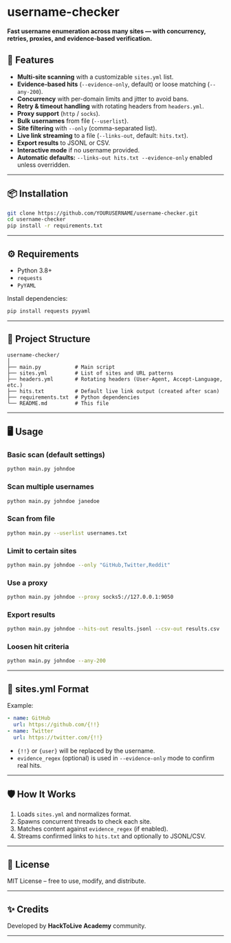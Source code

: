 
# username-checker

**Fast username enumeration across many sites — with concurrency, retries, proxies, and evidence-based verification.**

## 🚀 Features

* **Multi-site scanning** with a customizable `sites.yml` list.
* **Evidence-based hits** (`--evidence-only`, default) or loose matching (`--any-200`).
* **Concurrency** with per-domain limits and jitter to avoid bans.
* **Retry & timeout handling** with rotating headers from `headers.yml`.
* **Proxy support** (`http` / `socks`).
* **Bulk usernames** from file (`--userlist`).
* **Site filtering** with `--only` (comma-separated list).
* **Live link streaming** to a file (`--links-out`, default: `hits.txt`).
* **Export results** to JSONL or CSV.
* **Interactive mode** if no username provided.
* **Automatic defaults:** `--links-out hits.txt --evidence-only` enabled unless overridden.

---

## 📦 Installation

```bash
git clone https://github.com/YOURUSERNAME/username-checker.git
cd username-checker
pip install -r requirements.txt
```

---

## ⚙️ Requirements

* Python 3.8+
* `requests`
* `PyYAML`

Install dependencies:

```bash
pip install requests pyyaml
```

---

## 📂 Project Structure

```
username-checker/
│
├── main.py           # Main script
├── sites.yml         # List of sites and URL patterns
├── headers.yml       # Rotating headers (User-Agent, Accept-Language, etc.)
├── hits.txt          # Default live link output (created after scan)
├── requirements.txt  # Python dependencies
└── README.md         # This file
```

---

## 🖥️ Usage

### **Basic scan (default settings)**

```bash
python main.py johndoe
```

### **Scan multiple usernames**

```bash
python main.py johndoe janedoe
```

### **Scan from file**

```bash
python main.py --userlist usernames.txt
```

### **Limit to certain sites**

```bash
python main.py johndoe --only "GitHub,Twitter,Reddit"
```

### **Use a proxy**

```bash
python main.py johndoe --proxy socks5://127.0.0.1:9050
```

### **Export results**

```bash
python main.py johndoe --hits-out results.jsonl --csv-out results.csv
```

### **Loosen hit criteria**

```bash
python main.py johndoe --any-200
```

---

## 📝 sites.yml Format

Example:

```yaml
- name: GitHub
  url: https://github.com/{!!}
- name: Twitter
  url: https://twitter.com/{!!}
```

* `{!!}` or `{user}` will be replaced by the username.
* `evidence_regex` (optional) is used in `--evidence-only` mode to confirm real hits.

---

## 🛡️ How It Works

1. Loads `sites.yml` and normalizes format.
2. Spawns concurrent threads to check each site.
3. Matches content against `evidence_regex` (if enabled).
4. Streams confirmed links to `hits.txt` and optionally to JSONL/CSV.

---

## 📜 License

MIT License – free to use, modify, and distribute.

---

## ✨ Credits

Developed by **HackToLive Academy** community.

---
